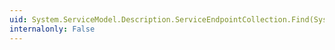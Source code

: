 ```yaml
---
uid: System.ServiceModel.Description.ServiceEndpointCollection.Find(System.Type)
internalonly: False
---
```


